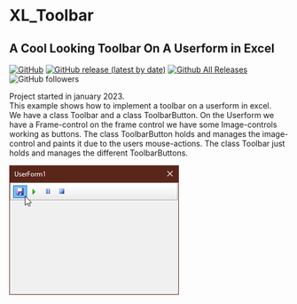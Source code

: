 # XL_Toolbar  
## A Cool Looking Toolbar On A Userform in Excel  

[![GitHub](https://img.shields.io/github/license/OlimilO1402/XL_Toolbar?style=plastic)](https://github.com/OlimilO1402/XL_Toolbar/blob/master/LICENSE) 
[![GitHub release (latest by date)](https://img.shields.io/github/v/release/OlimilO1402/XL_Toolbar?style=plastic)](https://github.com/OlimilO1402/XL_Toolbar/releases/latest)
[![Github All Releases](https://img.shields.io/github/downloads/OlimilO1402/XL_Toolbar/total.svg)](https://github.com/OlimilO1402/XL_Toolbar/releases/download/v1.0.0/XL_Toolbar_v1.0.0.zip)
![GitHub followers](https://img.shields.io/github/followers/OlimilO1402?style=social)


Project started in january 2023.  
This example shows how to implement a toolbar on a userform in excel.  
We have a class Toolbar and a class ToolbarButton.
On the Userform we have a Frame-control on the frame control we have some Image-controls working as buttons.
The class ToolbarButton holds and manages the image-control and paints it due to the users mouse-actions.
The class Toolbar just holds and manages the different ToolbarButtons.

![XL_Toolbar Image](Resources/XLToolbar.png "XL_Toolbar Image")

